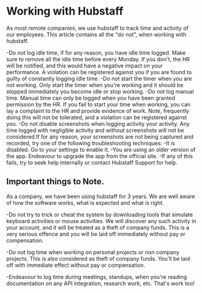 # Working with Hubstaff
As most remote companies, we use hubstaff to track time and activity of our employees. This article contains all the "do not", when working with hubstaff.

-Do not log idle time, if for any reason, you have idle time logged. Make sure to remove all the idle time before every Monday. If you don't, the HR will be notified, and this would have a negative impact on your performance. A violation can be registered against you if you are found to guilty of constantly logging idle time.
-Do not start the timer when you are not working. Only start the timer when you're working and it should be stopped immediately you become idle or stop working.
-Do not log manual time. Manual time can only be logged when you have been granted permission by the HR. If you fail to start your time when working, you can lay a complaint to the HR and provide evidence of work. Note, frequently doing this will not be tolerated, and a violation can be registered against you.
-Do not disable screenshots when logging activity your activity. Any time logged with negligible activity and without screenshots will not be considered.If for any reason, your screenshots are not being captured and recorded, try one of the following troubleshooting techniques: 
    -It is disabled. Go to your settings to enable it.
    -You are using an older version of the app. Endeavour to upgrade the app from the official site.
    -If any of this fails, try to seek help internally or contact Hubstaff Support for help.

## Important things to Note.

As a company, we have been using hubstaff for 3 years. We are well aware of how the software works, what is expected and what is right.

-Do not try to trick or cheat the system by downloading tools that simulate keyboard activities or mouse activities. We will discover any such activity in your account, and it will be treated as a theft of company funds. This is a very serious offence and you will be laid off immediately without pay or compensation.

-Do not log time when working on personal projects or non company projects. This is also considered as theft of company funds. You'll be laid off with immediate effect without pay or compensation.

-Endeavour to log time during meetings, standups, when you're reading documentation on any API integration, research work, etc. That's work too!